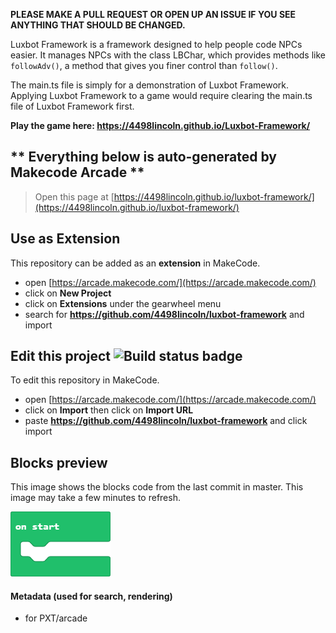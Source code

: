**PLEASE MAKE A PULL REQUEST OR OPEN UP AN ISSUE IF YOU SEE ANYTHING THAT SHOULD BE CHANGED.**

Luxbot Framework is a framework designed to help people code NPCs easier. It manages NPCs with the class LBChar, which provides methods like `followAdv()`, a method that gives you finer control than `follow()`.

The main.ts file is simply for a demonstration of Luxbot Framework. Applying Luxbot Framework to a game would require clearing the main.ts file of Luxbot Framework first.

**Play the game here: https://4498lincoln.github.io/Luxbot-Framework/**

** Everything below is auto-generated by Makecode Arcade **
---

> Open this page at [https://4498lincoln.github.io/luxbot-framework/](https://4498lincoln.github.io/luxbot-framework/)

## Use as Extension

This repository can be added as an **extension** in MakeCode.

* open [https://arcade.makecode.com/](https://arcade.makecode.com/)
* click on **New Project**
* click on **Extensions** under the gearwheel menu
* search for **https://github.com/4498lincoln/luxbot-framework** and import

## Edit this project ![Build status badge](https://github.com/4498lincoln/luxbot-framework/workflows/MakeCode/badge.svg)

To edit this repository in MakeCode.

* open [https://arcade.makecode.com/](https://arcade.makecode.com/)
* click on **Import** then click on **Import URL**
* paste **https://github.com/4498lincoln/luxbot-framework** and click import

## Blocks preview

This image shows the blocks code from the last commit in master.
This image may take a few minutes to refresh.

![A rendered view of the blocks](https://github.com/4498lincoln/luxbot-framework/raw/master/.github/makecode/blocks.png)

#### Metadata (used for search, rendering)

* for PXT/arcade
<script src="https://makecode.com/gh-pages-embed.js"></script><script>makeCodeRender("{{ site.makecode.home_url }}", "{{ site.github.owner_name }}/{{ site.github.repository_name }}");</script>

